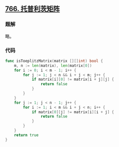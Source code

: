 ## [766. 托普利茨矩阵](https://leetcode-cn.com/problems/toeplitz-matrix/)

### 题解

略。

### 代码

```go
func isToeplitzMatrix(matrix [][]int) bool {
    m, n := len(matrix), len(matrix[0])
    for i := 0; i < m - 1; i++ {
        for j := 1; j < n && i + j < m; j++ {
            if matrix[i][0] != matrix[i + j][j] {
                return false
            }
        }
    }
    for j := 1; j < n - 1; j++ {
        for i := 1; i < m && i + j < n; i++ {
            if matrix[0][j] != matrix[i][i + j] {
                return false
            }
        }
    }
    return true
}
```

